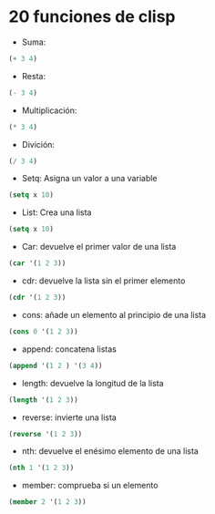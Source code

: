 # 20 funciones de clisp
- Suma:
```lsp
(+ 3 4)
```
- Resta:
```lsp
(- 3 4)
```
- Multiplicación:
```lsp
(* 3 4)
```
- Divición:
```lsp
(/ 3 4)
```
- Setq: Asigna un valor a una variable
```lsp
(setq x 10)
```
- List: Crea una lista
```lsp
(setq x 10)
```
- Car: devuelve el primer valor de una lista
```lsp
(car '(1 2 3))
```
- cdr: devuelve la lista sin el primer elemento
```lsp
(cdr '(1 2 3))
```
- cons: añade un elemento al principio de una lista
```lsp
(cons 0 '(1 2 3))
```
- append: concatena listas
```lsp
(append '(1 2 ) '(3 4))
```
- length: devuelve la longitud de la lista
```lsp
(length '(1 2 3))
```
- reverse: invierte una lista
```lsp
(reverse '(1 2 3))
```
- nth: devuelve el enésimo elemento de una lista
```lsp
(nth 1 '(1 2 3))
```
- member: comprueba si un elemento
```lsp
(member 2 '(1 2 3))
```